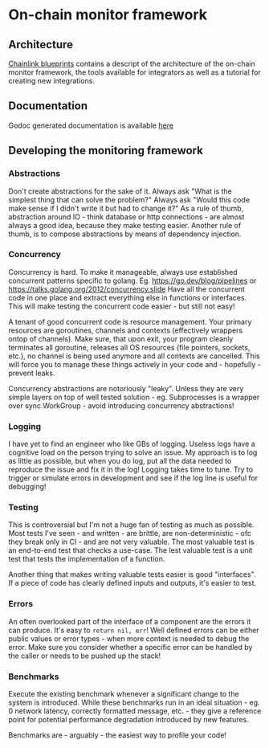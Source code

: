 # On-chain monitor framework

## Architecture

[Chainlink blueprints](https://github.com/pluginV2-blueprints/blob/main/monitoring/README.md)
contains a descript of the architecture of the on-chain monitor framework, the tools available for integrators
as well as a tutorial for creating new integrations.

## Documentation

Godoc generated documentation is available [here](https://pkg.go.dev/github.com/pluginV2-relay/pkg/monitoring#section-readme)

## Developing the monitoring framework

### Abstractions

Don't create abstractions for the sake of it.
Always ask "What is the simplest thing that can solve the problem?"
Always ask "Would this code make sense if I didn't write it but had to change it?"
As a rule of thumb, abstraction around IO - think database or http connections - are almost always a good idea, because they make testing easier.
Another rule of thumb, is to compose abstractions by means of dependency injection.

### Concurrency

Concurrency is hard.
To make it manageable, always use established concurrent patterns specific to golang. Eg. https://go.dev/blog/pipelines or https://talks.golang.org/2012/concurrency.slide
Have all the concurrent code in one place and extract everything else in functions or interfaces.
This will make testing the concurrent code easier - but still not easy!

A tenant of good concurrent code is resource management.
Your primary resources are goroutines, channels and contexts (effectively wrappers ontop of channels).
Make sure, that upon exit, your program cleanly terminates all goroutine, releases all OS resources (file pointers, sockets, etc.), no channel is being used anymore and all contexts are cancelled.
This will force you to manage these things actively in your code and - hopefully - prevent leaks.

Concurrency abstractions are notoriously "leaky". Unless they are very simple layers on top of well tested solution - eg. Subprocesses is a wrapper over sync.WorkGroup - avoid introducing concurrency abstractions!

### Logging

I have yet to find an engineer who like GBs of logging.
Useless logs have a cognitive load on the person trying to solve an issue.
My approach is to log as little as possible, but when you do log, put all the data needed to reproduce the issue and fix it in the log!
Logging takes time to tune. Try to trigger or simulate errors in development and see if the log line is useful for debugging!

### Testing

This is controversial but I'm not a huge fan of testing as much as possible.
Most tests I've seen - and written - are brittle, are non-deterministic - ofc they break only in CI - and are not very valuable.
The most valuable test is an end-to-end test that checks a use-case.
The lest valuable test is a unit test that tests the implementation of a function.

Another thing that makes writing valuable tests easier is good "interfaces".
If a piece of code has clearly defined inputs and outputs, it's easier to test.

### Errors

An often overlooked part of the interface of a component are the errors it can produce. It's easy to `return nil, err`!
Well defined errors can be either public values or error types - when more context is needed to debug the error.
Make sure you consider whether a specific error can be handled by the caller or needs to be pushed up the stack!

### Benchmarks

Execute the existing benchmark whenever a significant change to the system is introduced.
While these benchmarks run in an ideal situation - eg. 0 network latency, correctly formatted message, etc. -
they give a reference point for potential performance degradation introduced by new features.

Benchmarks are - arguably - the easiest way to profile your code!
